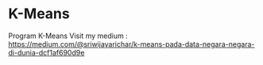 # K-Means
Program K-Means 
Visit my medium : https://medium.com/@sriwijayarichar/k-means-pada-data-negara-negara-di-dunia-dcf1af690d9e
